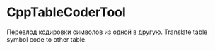 # CppTableCoderTool

Перевлод кодировки символов из одной в другую.
Translate table symbol code to other table.
